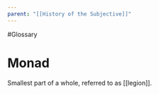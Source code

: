 ```yaml
---
parent: "[[History of the Subjective]]"
---
```

#Glossary 
# Monad

Smallest part of a whole, referred to as [[legion]].